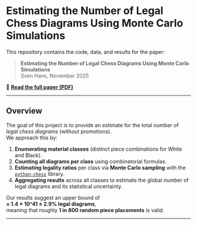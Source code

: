 # Estimating the Number of Legal Chess Diagrams Using Monte Carlo Simulations

This repository contains the code, data, and results for the paper:

> **Estimating the Number of Legal Chess Diagrams Using Monte Carlo Simulations**  
> Sven Hans, November 2025

📄 **[Read the full paper (PDF)](./paper.pdf)**

---

## Overview

The goal of this project is to provide an estimate for the total number of *legal chess diagrams* (without promotions).  
We approach this by:

1. **Enumerating material classes** (distinct piece combinations for White and Black).
2. **Counting all diagrams per class** using combinatorial formulas.
3. **Estimating legality ratios** per class via **Monte Carlo sampling** with the [`python-chess`](https://python-chess.readthedocs.io/) library.
4. **Aggregating results** across all classes to estimate the global number of legal diagrams and its statistical uncertainty.

Our results suggest an upper bound of  
**≈ 1.4 × 10^41 ± 2.9% legal diagrams**,  
meaning that roughly **1 in 800 random piece placements** is valid.

---
